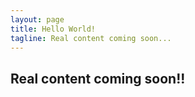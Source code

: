 ```yaml
---
layout: page
title: Hello World!
tagline: Real content coming soon...
---
```


## Real content coming soon!!


